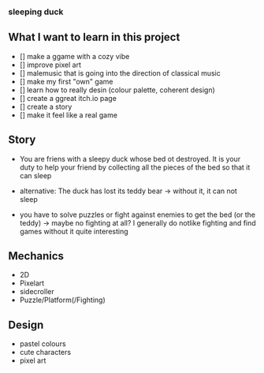 ### sleeping duck ###

## What I want to learn in this project ##

- [] make a ggame with a cozy vibe
- [] improve pixel art 
- [] malemusic that is going into the direction of classical music
- [] make my first "own" game
- [] learn how to really desin (colour palette, coherent design)
- [] create a ggreat itch.io page
- [] create a story 
- [] make it feel like a real game


## Story ##

- You are friens with a sleepy duck whose bed ot destroyed. It is your duty to help your friend by collecting all the pieces of the bed so that it can sleep 

- alternative: The duck has lost its teddy bear -> without it, it can not sleep

- you have to solve puzzles or fight against enemies to get the bed (or the teddy) -> maybe no fighting at all?
  I generally do notlike fighting and find games without it quite interesting


## Mechanics ##

- 2D
- Pixelart
- sidecroller
- Puzzle/Platform(/Fighting)


## Design ##

- pastel colours
- cute characters
- pixel art
